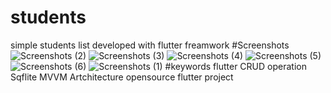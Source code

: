 # students
simple students list developed with flutter freamwork
#Screenshots
![Screenshots (2)](https://github.com/Mahfoud-Sa/students/assets/76104809/8083e2e9-4c75-468f-aab5-0800d5d10ced)
![Screenshots (3)](https://github.com/Mahfoud-Sa/students/assets/76104809/43c0a9d3-d433-40ab-8cd5-03cd11d902e9)
![Screenshots (4)](https://github.com/Mahfoud-Sa/students/assets/76104809/a7c02406-7cbe-48c2-9f94-4b0311e23497)
![Screenshots (5)](https://github.com/Mahfoud-Sa/students/assets/76104809/d1d064ff-1fe7-40a3-a858-d0794f99c51c)
![Screenshots (6)](https://github.com/Mahfoud-Sa/students/assets/76104809/4557d7b1-00bd-4f87-bc9a-b7e31f0780a1)
![Screenshots (1)](https://github.com/Mahfoud-Sa/students/assets/76104809/7f41278b-88de-4d2a-853c-5dee7b0a71f3)
#keywords
flutter
CRUD operation
Sqflite 
MVVM Artchitecture 
opensource
flutter project 
